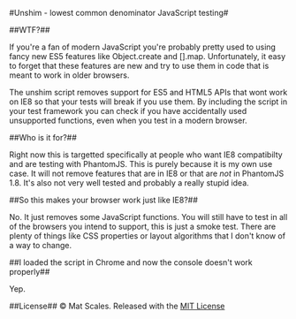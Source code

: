 #Unshim - lowest common denominator JavaScript testing#

##WTF?##

If you're a fan of modern JavaScript you're probably pretty used to using fancy new ES5 features like Object.create and [].map. Unfortunately, it easy to forget that these features are new and try to use them in code that is meant to work in older browsers.

The unshim script removes support for ES5 and HTML5 APIs that wont work on IE8 so that your tests will break if you use them. By including the script in your test framework you can check if you have accidentally used unsupported functions, even when you test in a modern browser.

##Who is it for?##

Right now this is targetted specifically at people who want IE8 compatibilty and are testing with PhantomJS. This is purely because it is my own use case. It will not remove features that are in IE8 or that are *not* in PhantomJS 1.8. It's also not very well tested and probably a really stupid idea.

##So this makes your browser work just like IE8?##

No. It just removes some JavaScript functions. You will still have to test in all of the browsers you intend to support, this is just a smoke test. There are plenty of things like CSS properties or layout algorithms that I don't know of a way to change.

##I loaded the script in Chrome and now the console doesn't work properly##

Yep.

##License##
© Mat Scales. Released with the [MIT License](http://en.wikipedia.org/wiki/MIT_License)
